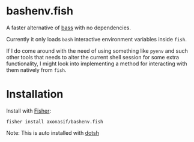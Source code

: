 # bashenv.fish

A faster alternative of [bass](https://github.com/edc/bass) with no dependencies.

Currently it only loads `bash` interactive environment variables inside `fish`.

If I do come around with the need of using something like `pyenv` and such other tools that needs to alter the current shell session for some extra functionality, I might look into implementing a method for interacting with them natively from `fish`.

# Installation

Install with [Fisher](https://github.com/jorgebucaran/fisher):

```console
fisher install axonasif/bashenv.fish
```

Note: This is auto installed with [dotsh](https://github.com/axonasif/dotsh)
